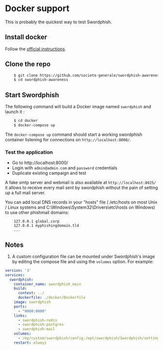 # Docker support

This is probably the quickest way to test Swordphish.

## Install docker

Follow the [official instructions](https://www.docker.com/community-edition).

## Clone the repo

```bash
    $ git clone https://github.com/societe-generale/swordphish-awareness
    $ cd swordphish-awareness
```

## Start Swordphish

The following command will build a Docker image named `swordphish` and launch it :

```bash
    $ cd docker
    $ docker-compose up
```

The `docker-compose up` command should start a working swordphish container listening for connections
on `http://localhost:8000/`.

### Test the application

- Go to http://localhost:8000/
- Login with `admin@admin.com` and `password` credentials
- Duplicate existing campaign and test

A fake smtp server and webmail is also available at `http://localhost:8025/` it allows to receive every mail sent by
swordphish without the pain of setting up a full mail server.

You can add local DNS records in your "hosts" file (
/etc/hosts on most Unix / Linux systems and C:\Windows\System32\Drivers\etc\hosts on Windows)
to use other phishmail domains:

```
    127.0.0.1 global.corp
    127.0.0.1 myphishingdomain.tld
    ...
```

## Notes

1. A custom configuration file can be mounted under Swordphish's image by editing the
   compose file and using the `volumes` option. For example:

```yaml
version: '3'
services:
  swordphish:
    container_name: swordphish_main
    build:
      context: ../
      dockerfile: ./docker/Dockerfile
    image: swordphish
    ports:
      - "8000:8000"
    links:
      - swordphish-redis
      - swordphish-postgres
      - swordphish-mail
    volumes:
      - /my/custom/swordphish/config:/opt/swordphish/Swordphish/settings_docker.py:ro
    restart: always
```
